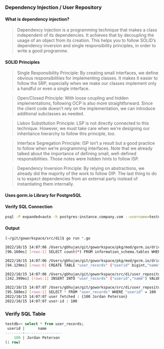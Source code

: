 ### Dependency Injection / User Repository

#### What is dependency injection?


> Dependency injection is a programming technique that makes a class independent of its dependencies. 
It achieves that by decoupling the usage of an object from its creation. 
This helps you to follow SOLID’s dependency inversion and single responsibility principles, 
in order to write a good programme.

#### SOLID Principles

> Single Responsibility Principle: By creating small interfaces, we define obvious 
> responsibilities for implementing classes. It makes it easier to follow the SRP, 
> especially when we make our classes implement only a handful or even a single interface.

> Open/Closed Principle: With loose coupling and hidden implementations, following OCP is 
> also more straightforward. Since the client code doesn’t rely on the implementation, 
> we can introduce additional subclasses as needed.

> Liskov Substitution Principle: LSP is not directly connected to this technique. 
> However, we must take care when we’re designing our inheritance hierarchy to follow this 
> principle, too.

> Interface Segregation Principle: ISP isn’t a result but a good practice to follow when 
> we’re programming interfaces. Note that we already talked about the importance of defining 
> small, well-defined responsibilities. Those notes were hidden hints to follow ISP.

> Dependency Inversion Principle: By relying on abstractions, we already did the majority 
> of the work to follow DIP. The last thing to do is to expect dependencies from an external 
> party instead of instantiating them internally.


#### Uses gorm.io Library for PostgreSQL

#### Verify SQL Connection

```bash
psql -P expanded=auto -h postgres-instance.company.com --username=testuser --dbname=testdb
```

#### Output

```bash
[~/git/goworkspace/src/di]$ go run *.go

2022/10/15 14:07:06 /Users/gbhujan/git/goworkspace/pkg/mod/gorm.io/driver/postgres@v1.4.4/migrator.go:178
[96.160ms] [rows:1] SELECT count(*) FROM information_schema.tables WHERE table_schema = CURRENT_SCHEMA() AND table_name = 'user_records' AND table_type = 'BASE TABLE'

2022/10/15 14:07:06 /Users/gbhujan/git/goworkspace/pkg/mod/gorm.io/driver/postgres@v1.4.4/migrator.go:151
[94.129ms] [rows:0] CREATE TABLE "user_records" ("userid" bigint,"name" text)

2022/10/15 14:07:06 /Users/gbhujan/git/goworkspace/src/di/user_repository.go:27
[242.399ms] [rows:1] INSERT INTO "user_records" ("userid","name") VALUES (100,'Jordan Peterson')

2022/10/15 14:07:07 /Users/gbhujan/git/goworkspace/src/di/user_repository.go:35
[95.588ms] [rows:1] SELECT * FROM "user_records" WHERE "userid" = 100
2022/10/15 14:07:07 user fetched : {100 Jordan Peterson}
2022/10/15 14:07:07 user-id : 100
```

### Verify SQL Table

```sql
testdb=> select * from user_records;
 userid |      name
--------+-----------------
    100 | Jordan Peterson
(1 row)
```